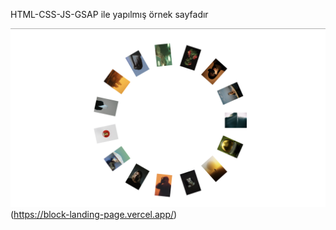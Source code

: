 HTML-CSS-JS-GSAP ile yapılmış örnek sayfadır

![Screenshot](./ss1.png)(https://block-landing-page.vercel.app/)